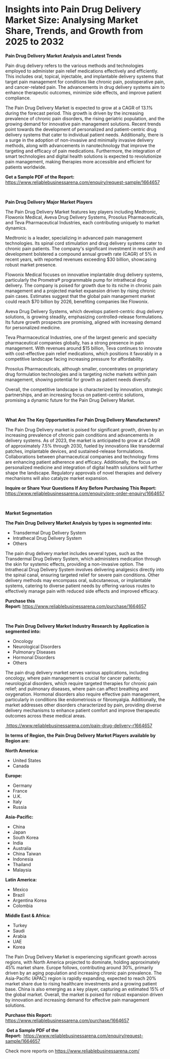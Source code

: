 <p><h1>Insights into Pain Drug Delivery Market Size: Analysing Market Share, Trends, and Growth from 2025 to 2032</h1></p><p><strong>Pain Drug Delivery Market Analysis and Latest Trends</strong></p>
<p><p>Pain drug delivery refers to the various methods and technologies employed to administer pain relief medications effectively and efficiently. This includes oral, topical, injectable, and implantable delivery systems that target pain management for conditions like chronic pain, postoperative pain, and cancer-related pain. The advancements in drug delivery systems aim to enhance therapeutic outcomes, minimize side effects, and improve patient compliance.</p><p>The Pain Drug Delivery Market is expected to grow at a CAGR of 13.1% during the forecast period. This growth is driven by the increasing prevalence of chronic pain disorders, the rising geriatric population, and the growing demand for innovative pain management solutions. Recent trends point towards the development of personalized and patient-centric drug delivery systems that cater to individual patient needs. Additionally, there is a surge in the adoption of non-invasive and minimally invasive delivery methods, along with advancements in nanotechnology that improve the targeting and efficacy of pain medications. Furthermore, the integration of smart technologies and digital health solutions is expected to revolutionize pain management, making therapies more accessible and efficient for patients worldwide.</p></p>
<p><strong>Get a Sample PDF of the Report:&nbsp;</strong> <a href="https://www.reliablebusinessarena.com/enquiry/request-sample/1664657?utm_campaign=3286&utm_medium=2&utm_source=Github&utm_content=ia&utm_term=23032025&utm_id=pain-drug-delivery">https://www.reliablebusinessarena.com/enquiry/request-sample/1664657</a></p>
<p>&nbsp;</p>
<p><strong>Pain Drug Delivery Major Market Players</strong></p>
<p><p>The Pain Drug Delivery Market features key players including Medtronic, Flowonix Medical, Aveva Drug Delivery Systems, Prosolus Pharmaceuticals, and Teva Pharmaceutical Industries, each contributing uniquely to market dynamics.</p><p>Medtronic is a leader, specializing in advanced pain management technologies. Its spinal cord stimulation and drug delivery systems cater to chronic pain patients. The company's significant investment in research and development bolstered a compound annual growth rate (CAGR) of 5% in recent years, with reported revenues exceeding $30 billion, showcasing robust market presence.</p><p>Flowonix Medical focuses on innovative implantable drug delivery systems, particularly the Prometra® programmable pump for intrathecal drug delivery. The company is poised for growth due to its niche in chronic pain management and a projected market expansion driven by rising chronic pain cases. Estimates suggest that the global pain management market could reach $70 billion by 2026, benefiting companies like Flowonix.</p><p>Aveva Drug Delivery Systems, which develops patient-centric drug delivery solutions, is growing steadily, emphasizing controlled-release formulations. Its future growth prospects are promising, aligned with increasing demand for personalized medicine. </p><p>Teva Pharmaceutical Industries, one of the largest generic and specialty pharmaceutical companies globally, has a strong presence in pain management. With revenues around $15 billion, Teva continues to innovate with cost-effective pain relief medications, which positions it favorably in a competitive landscape facing increasing pressure for affordability.</p><p>Prosolus Pharmaceuticals, although smaller, concentrates on proprietary drug formulation technologies and is targeting niche markets within pain management, showing potential for growth as patient needs diversify.</p><p>Overall, the competitive landscape is characterized by innovation, strategic partnerships, and an increasing focus on patient-centric solutions, promising a dynamic future for the Pain Drug Delivery Market.</p></p>
<p>&nbsp;</p>
<p><strong>What Are The Key Opportunities For Pain Drug Delivery Manufacturers?</strong></p>
<p><p>The Pain Drug Delivery market is poised for significant growth, driven by an increasing prevalence of chronic pain conditions and advancements in delivery systems. As of 2023, the market is anticipated to grow at a CAGR of approximately 7.5% through 2030, fueled by innovations like transdermal patches, implantable devices, and sustained-release formulations. Collaborations between pharmaceutical companies and technology firms are enhancing patient adherence and efficacy. Additionally, the focus on personalized medicine and integration of digital health solutions will further shape the landscape. Regulatory approvals of novel therapies and delivery mechanisms will also catalyze market expansion.</p></p>
<p><strong>Inquire or Share Your Questions If Any Before Purchasing This Report:</strong> <a href="https://www.reliablebusinessarena.com/enquiry/pre-order-enquiry/1664657?utm_campaign=3286&utm_medium=2&utm_source=Github&utm_content=ia&utm_term=23032025&utm_id=pain-drug-delivery">https://www.reliablebusinessarena.com/enquiry/pre-order-enquiry/1664657</a></p>
<p>&nbsp;</p>
<p><strong>Market Segmentation</strong></p>
<p><strong>The Pain Drug Delivery Market Analysis by types is segmented into:</strong></p>
<p><ul><li>Transdermal Drug Delivery System</li><li>Intrathecal Drug Delivery System</li><li>Others</li></ul></p>
<p><p>The pain drug delivery market includes several types, such as the Transdermal Drug Delivery System, which administers medication through the skin for systemic effects, providing a non-invasive option. The Intrathecal Drug Delivery System involves delivering analgesics directly into the spinal canal, ensuring targeted relief for severe pain conditions. Other delivery methods may encompass oral, subcutaneous, or implantable systems, catering to diverse patient needs by offering various routes to effectively manage pain with reduced side effects and improved efficacy.</p></p>
<p><strong>Purchase this Report:&nbsp;</strong><a href="https://www.reliablebusinessarena.com/purchase/1664657?utm_campaign=3286&utm_medium=2&utm_source=Github&utm_content=ia&utm_term=23032025&utm_id=pain-drug-delivery">https://www.reliablebusinessarena.com/purchase/1664657</a></p>
<p>&nbsp;</p>
<p><strong>The Pain Drug Delivery Market Industry Research by Application is segmented into:</strong></p>
<p><ul><li>Oncology</li><li>Neurological Disorders</li><li>Pulmonary Diseases</li><li>Hormonal Disorders</li><li>Others</li></ul></p>
<p><p>The pain drug delivery market serves various applications, including oncology, where pain management is crucial for cancer patients; neurological disorders, which require targeted therapies for chronic pain relief; and pulmonary diseases, where pain can affect breathing and oxygenation. Hormonal disorders also require effective pain management, particularly in conditions like endometriosis or fibromyalgia. Additionally, the market addresses other disorders characterized by pain, providing diverse delivery mechanisms to enhance patient comfort and improve therapeutic outcomes across these medical areas.</p></p>
<p><a href="https://www.reliablebusinessarena.com/pain-drug-delivery-r1664657?utm_campaign=3286&utm_medium=2&utm_source=Github&utm_content=ia&utm_term=23032025&utm_id=pain-drug-delivery">&nbsp;https://www.reliablebusinessarena.com/pain-drug-delivery-r1664657</a></p>
<p><strong>In terms of Region, the Pain Drug Delivery Market Players available by Region are:</strong></p>
<p>
    <p> <strong> North America: </strong>
        <ul>
            <li>United States</li>
            <li>Canada</li>
        </ul>
        </p> 
    <p> <strong> Europe: </strong>
        <ul>
            <li>Germany</li>
            <li>France</li>
            <li>U.K.</li>
            <li>Italy</li>
            <li>Russia</li>
        </ul>
        </p> 
    <p> <strong> Asia-Pacific: </strong>
        <ul>
            <li>China</li>
            <li>Japan</li>
            <li>South Korea</li>
            <li>India</li>
            <li>Australia</li>
            <li>China Taiwan</li>
            <li>Indonesia</li>
            <li>Thailand</li>
            <li>Malaysia</li>
        </ul>
        </p> 
    <p> <strong> Latin America: </strong>
        <ul>
            <li>Mexico</li>
            <li>Brazil</li>
            <li>Argentina Korea</li>
            <li>Colombia</li>
        </ul>
        </p> 
    <p> <strong> Middle East & Africa: </strong>
        <ul>
            <li>Turkey</li>
            <li>Saudi</li>
            <li>Arabia</li>
            <li>UAE</li>
            <li>Korea</li>
        </ul>
    </p>
    </p>
<p><p>The Pain Drug Delivery Market is experiencing significant growth across regions, with North America projected to dominate, holding approximately 45% market share. Europe follows, contributing around 30%, primarily driven by an aging population and increasing chronic pain prevalence. The Asia-Pacific (APAC) region is rapidly expanding, expected to reach 20% market share due to rising healthcare investments and a growing patient base. China is also emerging as a key player, capturing an estimated 15% of the global market. Overall, the market is poised for robust expansion driven by innovation and increasing demand for effective pain management solutions.</p></p>
<p><strong>Purchase this Report: </strong><a href="https://www.reliablebusinessarena.com/purchase/1664657?utm_campaign=3286&utm_medium=2&utm_source=Github&utm_content=ia&utm_term=23032025&utm_id=pain-drug-delivery">https://www.reliablebusinessarena.com/purchase/1664657</a></p>
<p>&nbsp;<strong>Get a Sample PDF of the Report:&nbsp;&nbsp;</strong><a href="https://www.reliablebusinessarena.com/enquiry/request-sample/1664657?utm_campaign=3286&utm_medium=2&utm_source=Github&utm_content=ia&utm_term=23032025&utm_id=pain-drug-delivery">https://www.reliablebusinessarena.com/enquiry/request-sample/1664657</a></p>
<p><strong></strong></p>
<p>Check more reports on <a href="https://www.reliablebusinessarena.com/?utm_campaign=3286&utm_medium=2&utm_source=Github&utm_content=ia&utm_term=23032025&utm_id=pain-drug-delivery">https://www.reliablebusinessarena.com/</a></p>